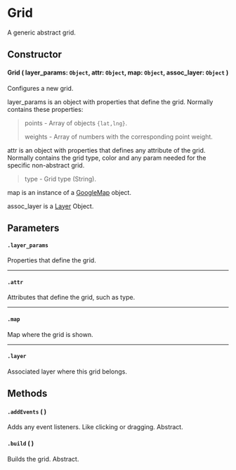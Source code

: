 # Grid
A generic abstract grid.

## Constructor

#### Grid ( layer_params: `Object`, attr: `Object`, map: `Object`, assoc_layer: `Object` )
 Configures a new grid.

 layer_params is an object with properties that define the grid. Normally contains these properties:

 > points - Array of objects `{lat,lng}`.
 >
 > weights - Array of numbers with the corresponding point weight.

 attr is an object with properties that defines any attribute of the grid. Normally contains the grid type, color and any param needed for the specific non-abstract grid.

 > type - Grid type (String).

 map is an instance of a [GoogleMap](https://developers.google.com/maps/documentation/javascript/reference#Map) object.

 assoc_layer is a [Layer](../Layer.md) Object.

## Parameters

#### `.layer_params`
  Properties that define the grid.

---
#### `.attr`
  Attributes that define the grid, such as type.

---
#### `.map`
  Map where the grid is shown.

---
#### `.layer`
  Associated layer where this grid belongs.

## Methods

#### `.addEvents` ( )
  Adds any event listeners. Like clicking or dragging. Abstract.

#### `.build` ( )
  Builds the grid. Abstract.